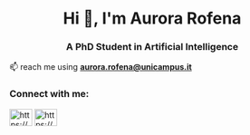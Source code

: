 <h1 align="center">Hi 👋, I'm Aurora Rofena</h1>
<h3 align="center">A PhD Student in Artificial Intelligence</h3>

📫 reach me using **aurora.rofena@unicampus.it**

<h3 align="left">Connect with me:</h3>
<p align="left">
<a href="https://linkedin.com/in/https://www.linkedin.com/in/aurora-rofena/" target="blank"><img align="center" src="https://raw.githubusercontent.com/rahuldkjain/github-profile-readme-generator/master/src/images/icons/Social/linked-in-alt.svg" alt="https://www.linkedin.com/in/aurora-rofena/" height="30" width="40" /></a>
<a href="https://linkedin.com/in/https://www.linkedin.com/in/aurora-rofena/" target="blank"><img align="center" src="https://img.icons8.com/?size=100&id=drPiDBy9kkJ3&format=png&color=000000" alt="https://www.linkedin.com/in/aurora-rofena/" height="30" width="40" /></a>
</p>
